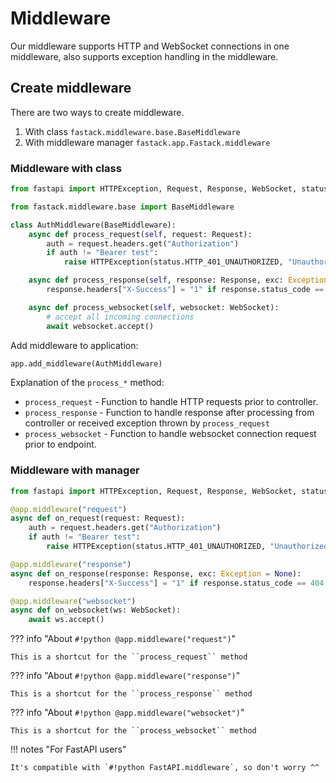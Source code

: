 # Middleware

Our middleware supports HTTP and WebSocket connections in one middleware, also supports exception handling in the middleware.

## Create middleware

There are two ways to create middleware.

1. With class ``fastack.middleware.base.BaseMiddleware``
2. With middleware manager ``fastack.app.Fastack.middleware``

### Middleware with class

```python
from fastapi import HTTPException, Request, Response, WebSocket, status

from fastack.middleware.base import BaseMiddleware

class AuthMiddleware(BaseMiddleware):
    async def process_request(self, request: Request):
        auth = request.headers.get("Authorization")
        if auth != "Bearer test":
            raise HTTPException(status.HTTP_401_UNAUTHORIZED, "Unauthorized")

    async def process_response(self, response: Response, exc: Exception = None):
        response.headers["X-Success"] = "1" if response.status_code == 404 else "0"

    async def process_websocket(self, websocket: WebSocket):
        # accept all incoming connections
        await websocket.accept()
```

Add middleware to application:

```python
app.add_middleware(AuthMiddleware)
```

Explanation of the `process_*` method:

* ``process_request`` - Function to handle HTTP requests prior to controller.
* ``process_response`` - Function to handle response after processing from controller or received exception thrown by ``process_request``
* ``process_websocket`` - Function to handle websocket connection request prior to endpoint.


### Middleware with manager

```python
from fastapi import HTTPException, Request, Response, WebSocket, status

@app.middleware("request")
async def on_request(request: Request):
    auth = request.headers.get("Authorization")
    if auth != "Bearer test":
        raise HTTPException(status.HTTP_401_UNAUTHORIZED, "Unauthorized")

@app.middleware("response")
async def on_response(response: Response, exc: Exception = None):
    response.headers["X-Success"] = "1" if response.status_code == 404 else "0"

@app.middleware("websocket")
async def on_websocket(ws: WebSocket):
    await ws.accept()
```

??? info "About `#!python @app.middleware("request")`"

    This is a shortcut for the ``process_request`` method

??? info "About `#!python @app.middleware("response")`"

    This is a shortcut for the ``process_response`` method

??? info "About `#!python @app.middleware("websocket")`"

    This is a shortcut for the ``process_websocket`` method

!!! notes "For FastAPI users"

    It's compatible with `#!python FastAPI.middleware`, so don't worry ^^
